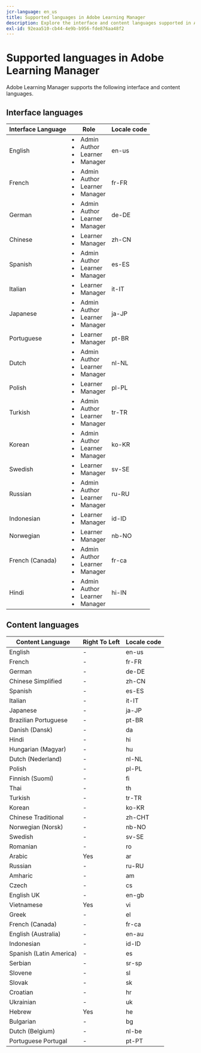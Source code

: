 ```yaml
---
jcr-language: en_us
title: Supported languages in Adobe Learning Manager
description: Explore the interface and content languages supported in Adobe Learning Manager (ALM)
exl-id: 92eaa510-cb44-4e9b-b956-fde876aa48f2
---
```

# Supported languages in Adobe Learning Manager

Adobe Learning Manager supports the following interface and content languages.

## Interface languages

|Interface Language|Role|Locale code|
|---|---|---|
|English|<li>Admin</li><li>Author</li><li>Learner</li><li>Manager</li>|en-us|
|French|<li>Admin</li><li>Author</li><li>Learner</li><li>Manager</li>|fr-FR|
|German|<li>Admin</li><li>Author</li><li>Learner</li><li>Manager</li>|de-DE|
|Chinese|<li>Learner</li><li>Manager</li>|zh-CN|
|Spanish|<li>Admin</li><li>Author</li><li>Learner</li><li>Manager</li>|es-ES|
|Italian|<li>Learner</li><li>Manager</li>|it-IT|
|Japanese|<li>Admin</li><li>Author</li><li>Learner</li><li>Manager</li>|ja-JP|
|Portuguese|<li>Learner</li><li>Manager</li>|pt-BR|
|Dutch|<li>Admin</li><li>Author</li><li>Learner</li><li>Manager</li>|nl-NL|
|Polish|<li>Learner</li><li>Manager</li>|pl-PL|
|Turkish|<li>Admin</li><li>Author</li><li>Learner</li><li>Manager</li>|tr-TR|
|Korean|<li>Admin</li><li>Author</li><li>Learner</li><li>Manager</li>|ko-KR|
|Swedish|<li>Learner</li><li>Manager</li>|sv-SE|
|Russian|<li>Admin</li><li>Author</li><li>Learner</li><li>Manager</li>|ru-RU|
|Indonesian|<li>Learner</li><li>Manager</li>|id-ID|
|Norwegian|<li>Learner</li><li>Manager</li>|nb-NO|
|French (Canada)|<li>Admin</li><li>Author</li><li>Learner</li><li>Manager</li>|fr-ca|
|Hindi|<li>Admin</li><li>Author</li><li>Learner</li><li>Manager</li>|hi-IN|

## Content languages

|Content Language|Right To Left|Locale code|
|---|---|---|
|English|-|en-us|
|French|-|fr-FR|
|German|-|de-DE|
|Chinese Simplified|-|zh-CN|
|Spanish|-|es-ES|
|Italian|-|it-IT|
|Japanese|-|ja-JP|
|Brazilian Portuguese|-|pt-BR|
|Danish (Dansk) |-|da|
|Hindi|-|hi|
|Hungarian (Magyar) |-|hu|
|Dutch (Nederland) |-|nl-NL|
|Polish|-|pl-PL|
|Finnish (Suomi)|-|fi|
|Thai|-|th|
|Turkish|-|tr-TR|
|Korean|-|ko-KR|
|Chinese Traditional|-|zh-CHT|
|Norwegian (Norsk) |-|nb-NO|
|Swedish|-|sv-SE|
|Romanian|-|ro|
|Arabic|Yes|ar|
|Russian|-|ru-RU|
|Amharic|-|am|
|Czech|-|cs|
|English UK|-|en-gb|
|Vietnamese|Yes|vi|
|Greek|-|el|
|French (Canada) |-|fr-ca|
|English (Australia) |-|en-au|
|Indonesian|-|id-ID|
|Spanish (Latin America) |-|es|
|Serbian|-|sr-sp|
|Slovene|-|sl|
|Slovak|-|sk|
|Croatian|-|hr|
|Ukrainian|-|uk|
|Hebrew|Yes|he|
|Bulgarian|-|bg|
|Dutch (Belgium) |-|nl-be|
|Portuguese Portugal|-|pt-PT|
